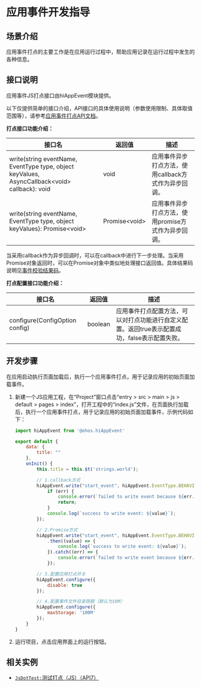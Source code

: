 # 应用事件开发指导

## 场景介绍

应用事件打点的主要工作是在应用运行过程中，帮助应用记录在运行过程中发生的各种信息。

## 接口说明

应用事件JS打点接口由hiAppEvent模块提供。

以下仅提供简单的接口介绍，API接口的具体使用说明（参数使用限制、具体取值范围等），请参考[应用事件打点API文档](../reference/apis/js-apis-hiappevent.md)。

**打点接口功能介绍：**

| 接口名                                                       | 返回值         | 描述                                                 |
| ------------------------------------------------------------ | -------------- | ---------------------------------------------------- |
| write(string eventName, EventType type, object keyValues, AsyncCallback\<void> callback): void | void           | 应用事件异步打点方法，使用callback方式作为异步回调。 |
| write(string eventName, EventType type, object keyValues): Promise\<void> | Promise\<void> | 应用事件异步打点方法，使用promise方式作为异步回调。  |

当采用callback作为异步回调时，可以在callback中进行下一步处理。当采用Promise对象返回时，可以在Promise对象中类似地处理接口返回值。具体结果码说明见[事件校验结果码](hiappevent-overview.md#事件校验结果码)。

**打点配置接口功能介绍：**

| 接口名                         | 返回值  | 描述                                                         |
| ------------------------------ | ------- | ------------------------------------------------------------ |
| configure(ConfigOption config) | boolean | 应用事件打点配置方法，可以对打点功能进行自定义配置。返回true表示配置成功，false表示配置失败。 |

## 开发步骤

在应用启动执行页面加载后，执行一个应用事件打点，用于记录应用的初始页面加载事件。

1. 新建一个JS应用工程，在“Project”窗口点击“entry > src > main > js > default > pages > index”，打开工程中的“index.js”文件，在页面执行加载后，执行一个应用事件打点，用于记录应用的初始页面加载事件，示例代码如下：

   ```js
   import hiAppEvent from '@ohos.hiAppEvent'
   
   export default {
       data: {
           title: ""
       },
       onInit() {
           this.title = this.$t('strings.world');
   
           // 1.callback方式
           hiAppEvent.write("start_event", hiAppEvent.EventType.BEHAVIOR, {"int_data":100, "str_data":"strValue"}, (err, value) => {
               if (err) {
                   console.error(`failed to write event because ${err.code}`);
                   return;
               }
               console.log(`success to write event: ${value}`);
           });
   
           // 2.Promise方式
           hiAppEvent.write("start_event", hiAppEvent.EventType.BEHAVIOR, {"int_data":100, "str_data":"strValue"})
               .then((value) => {
                   console.log(`success to write event: ${value}`);
               }).catch((err) => {
                   console.error(`failed to write event because ${err.code}`);
               });
   
           // 3.配置应用打点开关
           hiAppEvent.configure({
               disable: true
           });
   
           // 4.配置事件文件目录限额（默认为10M）
           hiAppEvent.configure({
               maxStorage: '100M'
           });
       }
   }
   ```

2. 运行项目，点击应用界面上的运行按钮。

## 相关实例
- [`JsDotTest:`测试打点（JS）（API7）](https://gitee.com/openharmony/app_samples/tree/master/DFX/JsDotTest)